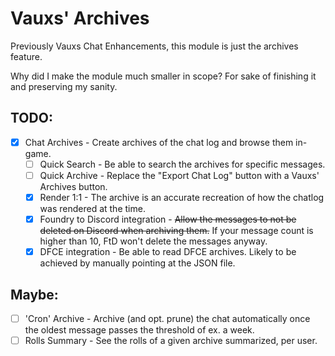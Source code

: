 # Vauxs' Archives

Previously Vauxs Chat Enhancements, this module is just the archives feature.

Why did I make the module much smaller in scope? For sake of finishing it and preserving my sanity.

## TODO:

- [x] Chat Archives - Create archives of the chat log and browse them in-game.
  - [ ] Quick Search - Be able to search the archives for specific messages.
  - [ ] Quick Archive - Replace the "Export Chat Log" button with a Vauxs' Archives button.
  - [x] Render 1:1 - The archive is an accurate recreation of how the chatlog was rendered at the time.
  - [x] Foundry to Discord integration - ~~Allow the messages to not be deleted on Discord when archiving them.~~ If your message count is higher than 10, FtD won't delete the messages anyway.
  - [x] DFCE integration - Be able to read DFCE archives. Likely to be achieved by manually pointing at the JSON file.

## Maybe:
- [ ] 'Cron' Archive - Archive (and opt. prune) the chat automatically once the oldest message passes the threshold of ex. a week.
- [ ] Rolls Summary - See the rolls of a given archive summarized, per user.
